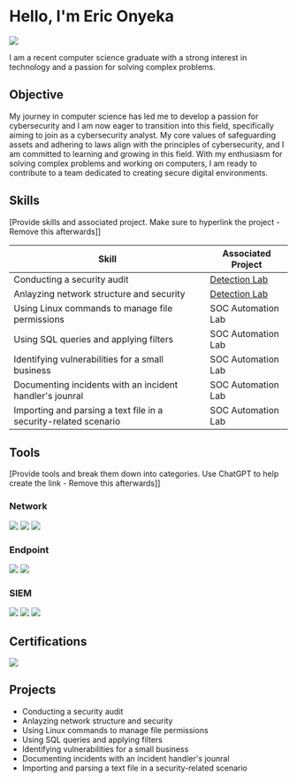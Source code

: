 # Hello, I'm Eric Onyeka
<a href="https://linkedin.com"><img src="https://img.shields.io/badge/-LinkedIn-0072b1?&style=for-the-badge&logo=linkedin&logoColor=white" /></a>


I am a recent computer science graduate with a strong interest in technology and a passion for solving complex problems.

## Objective

My journey in computer science has led me to develop a passion for cybersecurity and I am now eager to transition into this field, specifically aiming to join as a cybersecurity analyst.  My core values of safeguarding assets and adhering to laws align with the principles of cybersecurity, and I am committed to learning and growing in this field. With my enthusiasm for solving complex problems and working on computers, I am ready to contribute to a team dedicated to creating secure digital environments.


## Skills
[Provide skills and associated project. Make sure to hyperlink the project - Remove this afterwards]]

| Skill                                         | Associated Project         |
|-----------------------------------------------|----------------------------|
|      Conducting a security audit     | <a href="https://google.com">Detection Lab</a>|
| Anlayzing network structure and security | <a href="https://google.com">Detection Lab</a>|
| Using Linux commands to manage file permissions        | SOC Automation Lab|
| Using SQL queries and applying filters  | SOC Automation Lab|
| Identifying vulnerabilities for a small business| SOC Automation Lab|
| Documenting incidents with an incident handler's jounral| SOC Automation Lab|
| Importing and parsing a text file in a security-related scenario| SOC Automation Lab|

## Tools
[Provide tools and break them down into categories. Use ChatGPT to help create the link - Remove this afterwards]]

### Network
<div>
    <img src="https://img.shields.io/badge/-Wireshark-1679A7?&style=for-the-badge&logo=Wireshark&logoColor=white" />
    <img src="https://img.shields.io/badge/-Suricata-EF3B2D?&style=for-the-badge&logo=Suricata&logoColor=white" />
    <img src="https://img.shields.io/badge/-Zeek-777BB4?&style=for-the-badge&logo=Zeek&logoColor=white" />
</div>

### Endpoint
<div>
    <img src="https://img.shields.io/badge/-Microsoft_Defender_for_Endpoint-00A4EF?&style=for-the-badge&logo=Microsoft&logoColor=white" />
    <img src="https://img.shields.io/badge/-Velociraptor-4B275F?&style=for-the-badge&logo=Velociraptor&logoColor=white" />
</div>

### SIEM
<div>
    <img src="https://img.shields.io/badge/-Microsoft_Sentinel-0078D4?&style=for-the-badge&logo=Microsoft&logoColor=white" />
    <img src="https://img.shields.io/badge/-Splunk-000000?&style=for-the-badge&logo=Splunk&logoColor=white" />
    <img src="https://img.shields.io/badge/-Elastic-005571?&style=for-the-badge&logo=Elastic&logoColor=white" />
</div>

## Certifications

<div>
    <a href="https://coursera.org/share/ff72fefe626421ed291ae095b181bf77" target="_blank">
    <img src="https://img.shields.io/badge/-Google%20Cybersecurity-4285F4?&style=for-the-badge&logo=Google&logoColor=white" />
</a>

</div>

## Projects
- Conducting a security audit  
- Anlayzing network structure and security
- Using Linux commands to manage file permissions
- Using SQL queries and applying filters
- Identifying vulnerabilities for a small business
- Documenting incidents with an incident handler's jounral
- Importing and parsing a text file in a security-related scenario
